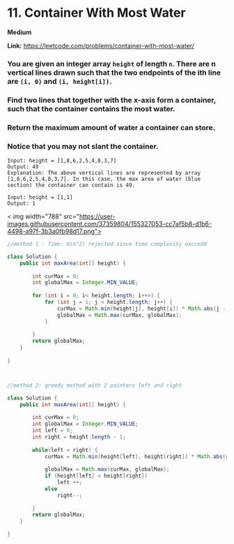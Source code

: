 # 11. Container With Most Water

**Medium**

**Link:** https://leetcode.com/problems/container-with-most-water/


### You are given an integer array `height` of length `n`. There are n vertical lines drawn such that the two endpoints of the ith line are `(i, 0)` and `(i, height[i])`.

### Find two lines that together with the x-axis form a container, such that the container contains the most water.

### Return the maximum amount of water a container can store.

### Notice that you may not slant the container.
```
Input: height = [1,8,6,2,5,4,8,3,7]
Output: 49
Explanation: The above vertical lines are represented by array [1,8,6,2,5,4,8,3,7]. In this case, the max area of water (blue section) the container can contain is 49.

Input: height = [1,1]
Output: 1

```

< img width="788" src="https://user-images.githubusercontent.com/37359804/155327053-cc7af5b8-d1b6-4498-a97f-3b3a0fb98d17.png">


```java
//method 1 : Time: O(n^2) rejected since time complexity exccedd 

class Solution {
    public int maxArea(int[] height) {
      
        int curMax = 0;
        int globalMax = Integer.MIN_VALUE;
        
        for (int i = 0; i< height.length; i++>) {
            for (int j = 1; j < height.length; j++) {
                curMax = Math.min(height[j], height[i]) * Math.abs(j - i);
                globalMax = Math.max(curMax, globalMax);
            }
        
        }
        return globalMax;
    }
    
}



//method 2: greedy method with 2 pointers left and right

class Solution {
    public int maxArea(int[] height) {
      
        int curMax = 0;
        int globalMax = Integer.MIN_VALUE;
        int left = 0;
        int right = height.length - 1;
        
        while(left < right) {
            curMax = Math.min(height[left], height[right]) * Math.abs(right - left);
            
            globalMax = Math.max(curMax, globalMax);
            if (height[left] < height[right])
                left ++;
            else
                right--;
        
        }
        return globalMax;
    }
    
}
```
